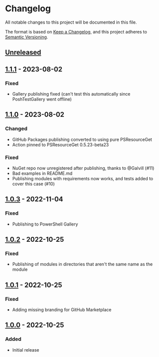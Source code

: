# Changelog
All notable changes to this project will be documented in this file.

The format is based on [Keep a Changelog](https://keepachangelog.com/en/1.0.0/),
and this project adheres to [Semantic Versioning](https://semver.org/spec/v2.0.0.html).

## [Unreleased]

## [1.1.1] - 2023-08-02
### Fixed
- Gallery publishing fixed (can't test this automatically since PoshTestGallery went offline)

## [1.1.0] - 2023-08-02
### Changed
- GitHub Packages publishing converted to using pure PSResourceGet
- Action pinned to PSResourceGet 0.5.23-beta23

### Fixed
- NuGet repo now unregistered after publishing, thanks to @Galvill (#11)
- Bad examples in README.md
- Publishing modules with requirements now works, and tests added to cover this case (#10)

## [1.0.3] - 2022-11-04
### Fixed
- Publishing to PowerShell Gallery

## [1.0.2] - 2022-10-25
### Fixed
- Publishing of modules in directories that aren't the same name as the module

## [1.0.1] - 2022-10-25
### Fixed
- Adding missing branding for GitHub Marketplace

## [1.0.0] - 2022-10-25
### Added
- Initial release

[Unreleased]: https://github.com/natescherer/publish-powershell-action/compare/v1.1.1..HEAD
[1.1.1]: https://github.com/natescherer/publish-powershell-action/compare/v1.1.0..v1.1.1
[1.1.0]: https://github.com/natescherer/publish-powershell-action/compare/v1.0.3..v1.1.0
[1.0.3]: https://github.com/natescherer/publish-powershell-action/compare/v1.0.2..v1.0.3
[1.0.2]: https://github.com/natescherer/publish-powershell-action/compare/v1.0.1..v1.0.2
[1.0.1]: https://github.com/natescherer/publish-powershell-action/compare/v1.0.0..v1.0.1
[1.0.0]: https://github.com/natescherer/publish-powershell-action/tree/v1.0.0